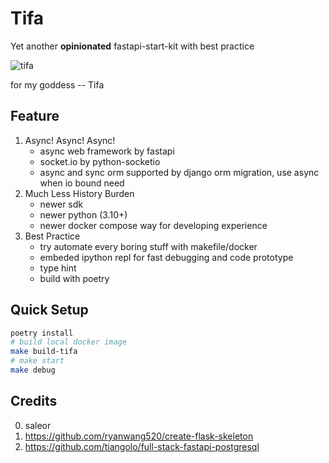 # Tifa

Yet another **opinionated** fastapi-start-kit with best practice

![tifa](https://user-images.githubusercontent.com/5625783/118087406-19244200-b3f8-11eb-839d-f8faf3044f2d.gif)

for my goddess -- Tifa

## Feature

1. Async! Async! Async!
	- async web framework by fastapi
	- socket.io by python-socketio
	- async and sync orm supported by django orm migration, use async when io bound need
2. Much Less History Burden
	- newer sdk
	- newer python (3.10+)
	- newer docker compose way for developing experience
3. Best Practice
	- try automate every boring stuff with makefile/docker
	- embeded ipython repl for fast debugging and code prototype
	- type hint
	- build with poetry

## Quick Setup

```bash
poetry install
# build local docker image
make build-tifa
# make start
make debug
```

## Credits

0. saleor
1. https://github.com/ryanwang520/create-flask-skeleton
2. https://github.com/tiangolo/full-stack-fastapi-postgresql


